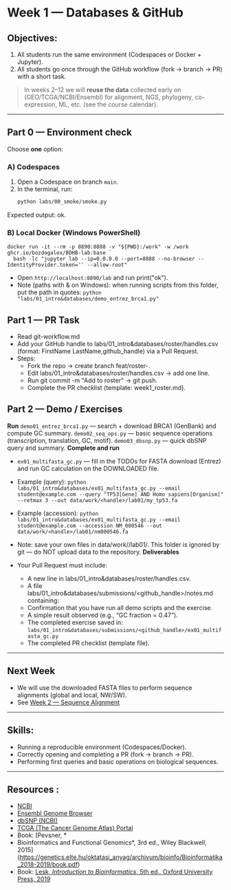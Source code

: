 # Week 1 — Databases & GitHub

## Objectives:
1) All students run the same environment (Codespaces or Docker + Jupyter).  
2) All students go once through the GitHub workflow (fork → branch → PR) with a short task.

> In weeks 2–12 we will **reuse the data** collected early on (GEO/TCGA/NCBI/Ensembl) for alignment, NGS, phylogeny, co-expression, ML, etc. (see the course calendar).

---

## Part 0 — Environment check

Choose **one** option:

### A) Codespaces
1. Open a Codespace on branch `main`.
2. In the terminal, run:
   ```bash
   python labs/00_smoke/smoke.py
   ``` 
Expected output: ok.

### B) Local Docker (Windows PowerShell)
```docker pull ghcr.io/bozdogalex/BDHB-lab:base
docker run -it --rm -p 8890:8888 -v "${PWD}:/work" -w /work ghcr.io/bozdogalex/BDHB-lab:base `
  bash -lc "jupyter lab --ip=0.0.0.0 --port=8888 --no-browser --IdentityProvider.token='' --allow-root"
  ```

- Open `http://localhost:8890/lab`  and run print("ok").
- Note (paths with & on Windows): when running scripts from this folder, put the path in quotes:
`python "labs/01_intro&databases/demo_entrez_brca1.py"`

## Part 1 — PR Task

- Read git-workflow.md
- Add your GitHub handle to labs/01_intro&databases/roster/handles.csv (format: FirstName LastName,github_handle) via a Pull Request.
- Steps: 
  - Fork the repo → create branch feat/roster-<handle>.
  - Edit labs/01_intro&databases/roster/handles.csv → add one line.
  - Run git commit -m "Add <handle> to roster" → git push.
  - Complete the PR checklist (template: week1_roster.md).

## Part 2 — Demo / Exercises
**Run**
`demo01_entrez_brca1.py` — search + download BRCA1 (GenBank) and compute GC summary.
`demo02_seq_ops.py` — basic sequence operations (transcription, translation, GC, motif).
`demo03_dbsnp.py` — quick dbSNP query and summary.
**Complete and run**
- `ex01_multifasta_gc.py` — fill in the TODOs for FASTA download (Entrez) and run GC calculation on the DOWNLOADED file.
- Example (query):
`python labs/01_intro&databases/ex01_multifasta_gc.py --email student@example.com --query "TP53[Gene] AND Homo sapiens[Organism]" --retmax 3 --out data/work/<handle>/lab01/my_tp53.fa`
- Example (accession):
`python labs/01_intro&databases/ex01_multifasta_gc.py --email student@example.com --accession NM_000546 --out data/work/<handle>/lab01/nm000546.fa`

- Note: save your own files in data/work/<handle>/lab01/. This folder is ignored by git — do NOT upload data to the repository.
**Deliverables**
- Your Pull Request must include:
  - A new line in labs/01_intro&databases/roster/handles.csv.
  - A file labs/01_intro&databases/submissions/<github_handle>/notes.md containing:
  - Confirmation that you have run all demo scripts and the exercise.
  - A simple result observed (e.g., “GC fraction = 0.47”).
  - The completed exercise saved in:
`labs/01_intro&databases/submissions/<github_handle>/ex01_multifasta_gc.py`
  - The completed PR checklist (template file).

---

## Next Week
- We will use the downloaded FASTA files to perform sequence alignments (global and local, NW/SW).
- See [Week 2 — Sequence Alignment](../02_alignment/README.md)

---

## Skills:

- Running a reproducible environment (Codespaces/Docker).
- Correctly opening and completing a PR (fork → branch → PR).
- Performing first queries and basic operations on biological sequences.

---

## Resources : 
- [NCBI](https://www.ncbi.nlm.nih.gov/)  
- [Ensembl Genome Browser](https://www.ensembl.org/)  
- [dbSNP (NCBI)](https://www.ncbi.nlm.nih.gov/snp/)  
- [TCGA (The Cancer Genome Atlas) Portal](https://portal.gdc.cancer.gov/)  
- Book: [Pevsner, *
- Bioinformatics and Functional Genomics*, 3rd ed., Wiley Blackwell, 2015](https://genetics.elte.hu/oktatasi_anyag/archivum/bioinfo/Bioinformatika_2018-2019/book.pdf)  
- Book: [Lesk, *Introduction to Bioinformatics*, 5th ed., Oxford University Press, 2019](https://edscl.in/pluginfile.php/3340/mod_folder/content/0/Introduction%20To%20Bioinformatics.pdf?forcedownload=1)  



